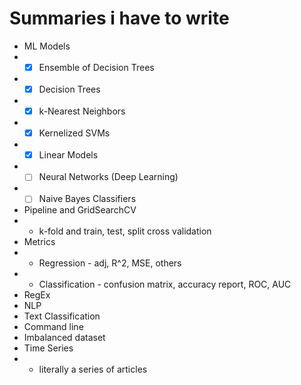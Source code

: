 # Summaries i have to write
- ML Models
- - [x] Ensemble of Decision Trees
- - [x] Decision Trees
- - [x] k-Nearest Neighbors
- - [x] Kernelized SVMs
- - [x] Linear Models
- - [ ] Neural Networks (Deep Learning)
- - [ ] Naive Bayes Classifiers
- Pipeline and GridSearchCV
- - k-fold and train, test, split cross validation
- Metrics
- - Regression - adj, R^2, MSE, others
- - Classification - confusion matrix, accuracy report, ROC, AUC
- RegEx
- NLP
- Text Classification
- Command line
- Imbalanced dataset
- Time Series
- - literally a series of articles
